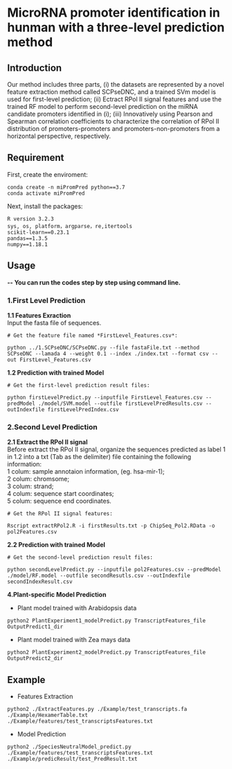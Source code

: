 # MicroRNA promoter identification in hunman with a three-level prediction method
## Introduction
Our method includes three parts, (i) the datasets are represented by a novel feature extraction method called SCPseDNC, and a trained SVm model is used for first-level prediction; (ii) Ectract RPol II signal features and use the trained RF model to perform second-level prediction on the miRNA candidate promoters identified in (i); (iii) Innovatively using Pearson and Spearman correlation coefficients to characterize the correlation of RPol II distribution of promoters-promoters and promoters-non-promoters from a horizontal perspective, respectively. 
## Requirement
First, create the enviroment:
```
conda create -n miPromPred python==3.7
conda activate miPromPred
```
Next, install the packages:
```
R version 3.2.3
sys, os, platform，argparse，re,itertools
scikit-learn==0.23.1
pandas==1.3.5
numpy==1.18.1
```
## Usage
**-- You can run the codes step by step using command line.**  
### 1.First Level Prediction
**1.1 Features Exraction**  
Input the fasta file of sequences.
```
# Get the feature file named *FirstLevel_Features.csv*:

python ../1.SCPseDNC/SCPseDNC.py --file fastaFile.txt --method SCPseDNC --lamada 4 --weight 0.1 --index ./index.txt --format csv --out FirstLevel_Features.csv
```
**1.2 Prediction with trained Model**
```
# Get the first-level prediction result files:

python firstLevelPredict.py --inputfile FirstLevel_Features.csv --predModel ./model/SVM.model --outfile firstLevelPredResults.csv --outIndexfile firstLevelPredIndex.csv
```

### 2.Second Level Prediction
**2.1 Extract the RPol II signal**  
Before extract the RPol II signal, organize the sequences predicted as label 1 in 1.2 into a txt (Tab as the delimiter) file containing the following information:   
1 colum: sample annotaion information, (eg. hsa-mir-1);  
2 colum: chromsome;  
3 colum: strand;  
4 colum: sequence start coordinates;  
5 colum: sequence end coordinates.  
```
# Get the RPol II signal features:

Rscript extractRPol2.R -i firstResults.txt -p ChipSeq_Pol2.RData -o pol2Features.csv
```
**2.2 Prediction with trained Model**  
```
# Get the second-level prediction result files:

python secondLevelPredict.py --inputfile pol2Features.csv --predModel ./model/RF.model --outfile secondResutls.csv --outIndexfile secondIndexResult.csv
```
**4.Plant-specific Model Prediction**  

+ Plant model trained with Arabidopsis data

```
python2 PlantExperiment1_modelPredict.py TranscriptFeatures_file OutputPredict1_dir
```
+ Plant model trained with Zea mays data

```
python2 PlantExperiment2_modelPredict.py TranscriptFeatures_file OutputPredict2_dir
```  

## Example
+ Features Extraction
```
python2 ./ExtractFeatures.py ./Example/test_transcripts.fa ./Example/HexamerTable.txt ./Example/features/test_transcriptsFeatures.txt
```
+ Model Prediction
```
python2 ./SpeciesNeutralModel_predict.py ./Example/features/test_transcriptsFeatures.txt ./Example/predicResult/test_PredResult.txt
```
